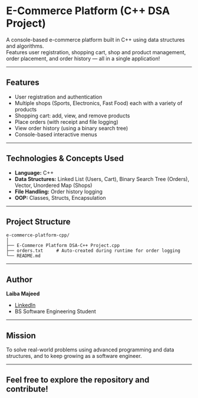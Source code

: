 # E-Commerce Platform (C++ DSA Project)

A console-based e-commerce platform built in C++ using data structures and algorithms.  
Features user registration, shopping cart, shop and product management, order placement, and order history — all in a single application!

---

## Features

- User registration and authentication
- Multiple shops (Sports, Electronics, Fast Food) each with a variety of products
- Shopping cart: add, view, and remove products
- Place orders (with receipt and file logging)
- View order history (using a binary search tree)
- Console-based interactive menus

---

## Technologies & Concepts Used

- **Language:** C++
- **Data Structures:** Linked List (Users, Cart), Binary Search Tree (Orders), Vector, Unordered Map (Shops)
- **File Handling:** Order history logging
- **OOP:** Classes, Structs, Encapsulation

---

## Project Structure

```
e-commerce-platform-cpp/
│
├── E-Commerce Platform DSA-C++ Project.cpp
├── orders.txt     # Auto-created during runtime for order logging
└── README.md
```

---

## Author

**Laiba Majeed**  
- [LinkedIn](https://www.linkedin.com/in/laibah-majeed/)  
- BS Software Engineering Student

---

## Mission

To solve real-world problems using advanced programming and data structures, and to keep growing as a software engineer.

---

##  Feel free to explore the repository and contribute!
